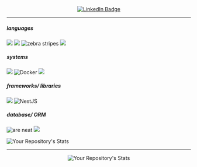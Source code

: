 <div align="center">
 <a href="www.linkedin.com/in/samantha-le-huec-5793b32a1">
    <img src="https://img.shields.io/badge/LinkedIn-blue?style=for-the-badge&logo=linkedin&logoColor=white" alt="LinkedIn Badge"/>
 </a>
</div>

- - -

  <h5> languages </h5>
    
![](https://img.shields.io/badge/C-00599C?style=for-the-badge&logo=c&logoColor=white)
![](https://img.shields.io/badge/C%2B%2B-00599C?style=for-the-badge&logo=c%2B%2B&logoColor=white)
![ zebra stripes](https://img.shields.io/badge/TypeScript-007ACC?style=for-the-badge&logo=typescript&logoColor=white) 
![](https://img.shields.io/badge/JavaScript-F7DF1E?style=for-the-badge&logo=javascript&logoColor=black) 

  <h5> systems </h5>

![](https://img.shields.io/badge/Linux-FCC624?style=for-the-badge&logo=linux&logoColor=black)
![Docker](https://img.shields.io/badge/docker-%230db7ed.svg?style=for-the-badge&logo=docker&logoColor=white)
![](https://img.shields.io/badge/VirtualBox-21416b?style=for-the-badge&logo=VirtualBox&logoColor=white)

  <h5> frameworks/ libraries </h5>

![](https://img.shields.io/badge/React-20232A?style=for-the-badge&logo=react&logoColor=61DAFB)
![NestJS](https://img.shields.io/badge/nestjs-%23E0234E.svg?style=for-the-badge&logo=nestjs&logoColor=white)

  <h5> database/ ORM </h5>
  
![are neat](https://img.shields.io/badge/PostgreSQL-316192?style=for-the-badge&logo=postgresql&logoColor=white)
![](https://img.shields.io/badge/Prisma-3982CE?style=for-the-badge&logo=Prisma&logoColor=white)


![Your Repository's Stats](https://github-readme-stats.vercel.app/api/top-langs/?username=SamanthaLHC&theme=blue-green)

- - - 

<div align="center">

![Your Repository's Stats](https://github-readme-stats.vercel.app/api?username=SamanthaLHC&show_icons=true)
</div>

